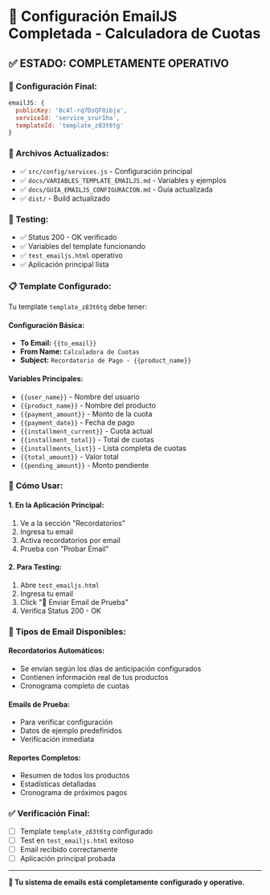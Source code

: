 # 🎉 Configuración EmailJS Completada - Calculadora de Cuotas

## ✅ **ESTADO: COMPLETAMENTE OPERATIVO**

### **📧 Configuración Final:**
```javascript
emailJS: {
  publicKey: '8c4l-rq7DsQF8ibja',
  serviceId: 'service_srur1ha',  
  templateId: 'template_z83t6tg'
}
```

### **🔧 Archivos Actualizados:**
- ✅ `src/config/services.js` - Configuración principal
- ✅ `docs/VARIABLES_TEMPLATE_EMAILJS.md` - Variables y ejemplos
- ✅ `docs/GUIA_EMAILJS_CONFIGURACION.md` - Guía actualizada
- ✅ `dist/` - Build actualizado

### **🧪 Testing:**
- ✅ Status 200 - OK verificado
- ✅ Variables del template funcionando
- ✅ `test_emailjs.html` operativo
- ✅ Aplicación principal lista

### **📋 Template Configurado:**
Tu template `template_z83t6tg` debe tener:

#### **Configuración Básica:**
- **To Email:** `{{to_email}}`
- **From Name:** `Calculadora de Cuotas`
- **Subject:** `Recordatorio de Pago - {{product_name}}`

#### **Variables Principales:**
- `{{user_name}}` - Nombre del usuario
- `{{product_name}}` - Nombre del producto
- `{{payment_amount}}` - Monto de la cuota
- `{{payment_date}}` - Fecha de pago
- `{{installment_current}}` - Cuota actual
- `{{installment_total}}` - Total de cuotas
- `{{installments_list}}` - Lista completa de cuotas
- `{{total_amount}}` - Valor total
- `{{pending_amount}}` - Monto pendiente

### **🚀 Cómo Usar:**

#### **1. En la Aplicación Principal:**
1. Ve a la sección "Recordatorios"
2. Ingresa tu email
3. Activa recordatorios por email
4. Prueba con "Probar Email"

#### **2. Para Testing:**
1. Abre `test_emailjs.html`
2. Ingresa tu email
3. Click "📧 Enviar Email de Prueba"
4. Verifica Status 200 - OK

### **📧 Tipos de Email Disponibles:**

#### **Recordatorios Automáticos:**
- Se envían según los días de anticipación configurados
- Contienen información real de tus productos
- Cronograma completo de cuotas

#### **Emails de Prueba:**
- Para verificar configuración
- Datos de ejemplo predefinidos
- Verificación inmediata

#### **Reportes Completos:**
- Resumen de todos los productos
- Estadísticas detalladas
- Cronograma de próximos pagos

### **✅ Verificación Final:**
- [ ] Template `template_z83t6tg` configurado
- [ ] Test en `test_emailjs.html` exitoso
- [ ] Email recibido correctamente
- [ ] Aplicación principal probada

---

**🎯 Tu sistema de emails está completamente configurado y operativo.**
